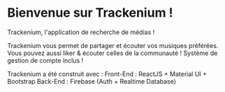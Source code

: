 # Bienvenue sur Trackenium !

Trackenium, l'application de recherche de médias !

Trackenium vous permet de partager et écouter vos musiques préférées. Vous pouvez aussi liker & écouter celles de la communauté !
Système de gestion de compte inclus !

Trackenium a été construit avec : 
Front-End : ReactJS + Material UI + Bootstrap
Back-End : Firebase (Auth + Realtime Database)
